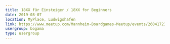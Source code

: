 ```yaml
---
title: 18XX für Einsteiger / 18XX for Beginners
date: 2019-08-07
location: MyPlace, Ludwigshafen
link: https://www.meetup.com/Mannheim-Boardgames-Meetup/events/260417234/
usergroup: bogama
type: usergroup
---
```

